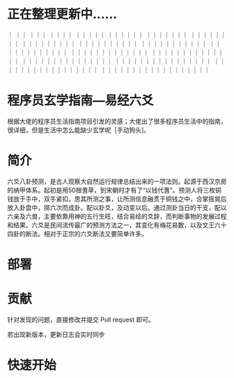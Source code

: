 # 正在整理更新中......
｜
｜｜
｜｜｜
｜｜｜｜
｜｜｜｜｜
｜｜｜｜｜｜
｜｜｜｜｜｜｜
｜｜｜｜｜｜｜｜
｜｜｜｜｜｜｜｜｜
｜｜｜｜｜｜｜｜｜｜
｜｜｜｜｜｜｜｜｜｜｜
｜｜｜｜｜｜｜｜｜｜｜｜
｜｜｜｜｜｜｜｜｜｜｜｜｜
｜｜｜｜｜｜｜｜｜｜｜｜｜｜
｜｜｜｜｜｜｜｜｜｜｜｜｜｜｜
｜｜｜｜｜｜｜｜｜｜｜｜｜｜｜｜
｜｜｜｜｜｜｜｜｜｜｜｜｜｜｜｜｜
｜｜｜｜｜｜｜｜｜｜｜｜｜｜｜｜｜｜
# 程序员玄学指南—易经六爻
根据大佬的程序员生活指南项目引发的灵感；大佬出了很多程序员生活中的指南，很详细，但是生活中怎么能缺少玄学呢［手动狗头]。


# 简介
六爻八卦预测，是古人观察大自然运行规律总结出来的一项法则。起源于西汉京房的纳甲体系。起初是用50根蓍草，到宋朝时才有了“以钱代蓍”。预测人将三枚铜钱放于手中，双手紧扣，思其所测之事，让所测信息融贯于铜钱之中，合掌摇晃后放入卦盘中，掷六次而成卦。配以卦爻，及动变以后。通过测卦当日的干支，配以六亲及六兽，主要依靠用神的五行生旺，结合易经的爻辞，而判断事物的发展过程和结果。六爻是民间流传最广的预测方法之一，其变化有梅花易数，以及文王六十四卦的断法。相对于正宗的六爻断法又要简单许多。

# 部署


# 贡献
针对发现的问题，直接修改并提交 Pull request 即可。

若出现新版本，更新日志会实时同步

# 快速开始
